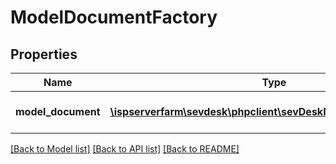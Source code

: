 # ModelDocumentFactory

## Properties
Name | Type | Description | Notes
------------ | ------------- | ------------- | -------------
**model_document** | [**\ispserverfarm\sevdesk\phpclient\sevDeskModel\ModelDocument**](ModelDocument.md) | the Model_Document to create | [optional] 

[[Back to Model list]](../README.md#documentation-for-models) [[Back to API list]](../README.md#documentation-for-api-endpoints) [[Back to README]](../README.md)


